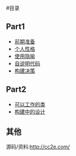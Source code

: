 #目录

## Part1
* [前期准备](part1/前期准备.md)
* [个人性格](part1/个人性格.md)
* [使用隐喻](part1/使用隐喻.md)
* [自说明代码](part1/自说明代码.md)
* [构建决策](part1/构建决策.md)


## Part2
* [可以工作的类](part2/可以工作的类.md)
* [构建中的设计](part2/构建中的设计.md)

## 其他
源码/资料:http://cc2e.com/
